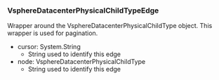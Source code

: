 ### VsphereDatacenterPhysicalChildTypeEdge
Wrapper around the VsphereDatacenterPhysicalChildType object. This wrapper is used for pagination.

- cursor: System.String
  - String used to identify this edge
- node: VsphereDatacenterPhysicalChildType
  - String used to identify this edge
